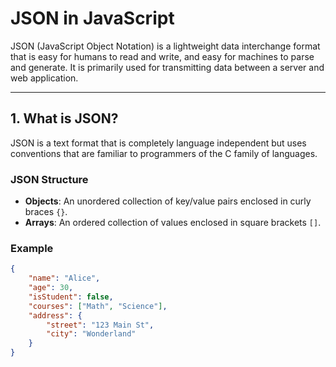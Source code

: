 # JSON in JavaScript

JSON (JavaScript Object Notation) is a lightweight data interchange format that is easy for humans to read and write, and easy for machines to parse and generate. It is primarily used for transmitting data between a server and web application.

---

## 1. What is JSON?

JSON is a text format that is completely language independent but uses conventions that are familiar to programmers of the C family of languages.

### JSON Structure

-   **Objects**: An unordered collection of key/value pairs enclosed in curly braces `{}`.
-   **Arrays**: An ordered collection of values enclosed in square brackets `[]`.

### Example

```json
{
    "name": "Alice",
    "age": 30,
    "isStudent": false,
    "courses": ["Math", "Science"],
    "address": {
        "street": "123 Main St",
        "city": "Wonderland"
    }
}
```
